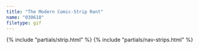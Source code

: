 ```yaml
---
title: "The Modern Comic-Strip Rant"
name: "030618"
filetype: gif
---
```


{% include "partials/strip.html" %}
{% include "partials/nav-strips.html" %}